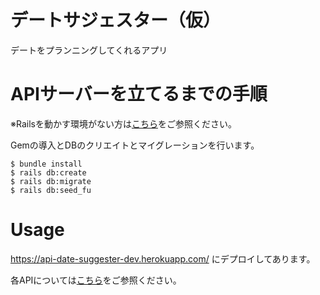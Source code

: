 # デートサジェスター（仮）

デートをプランニングしてくれるアプリ

# APIサーバーを立てるまでの手順

※Railsを動かす環境がない方は[こちら](https://railsguides.jp/getting_started.html#rails%E3%81%AE%E3%82%A4%E3%83%B3%E3%82%B9%E3%83%88%E3%83%BC%E3%83%AB)をご参照ください。


Gemの導入とDBのクリエイトとマイグレーションを行います。

```
$ bundle install
$ rails db:create
$ rails db:migrate
$ rails db:seed_fu
```

# Usage

https://api-date-suggester-dev.herokuapp.com/ にデプロイしてあります。

各APIについては[こちら](https://github.com/quelcode-0-teamA/date-suggester-rails/wiki)をご参照ください。
